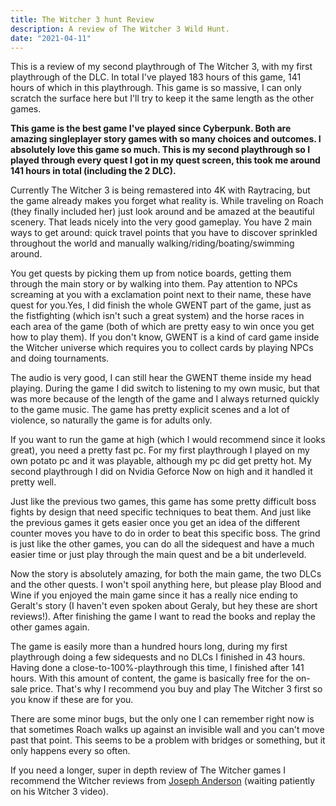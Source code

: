 ```yaml
---
title: The Witcher 3 hunt Review
description: A review of The Witcher 3 Wild Hunt.
date: "2021-04-11"
---
```


This is a review of my second playthrough of The Witcher 3, with my first playthrough of the DLC. In total I've played 183 hours of this game, 141 hours of which in this playthrough. This game is so massive, I can only scratch the surface here but I'll try to keep it the same length as the other games.

**This game is the best game I've played since Cyberpunk. Both are amazing singleplayer story games with so many choices and outcomes. I absolutely love this game so much. This is my second playthrough so I played through every quest I got in my quest screen, this took me around 141 hours in total (including the 2 DLC).**

Currently The Witcher 3 is being remastered into 4K with Raytracing, but the game already makes you forget what reality is. While traveling on Roach (they finally included her) just look around and be amazed at the beautiful scenery. That leads nicely into the very good gameplay. You have 2 main ways to get around: quick travel points that you have to discover sprinkled throughout the world and manually walking/riding/boating/swimming around.

You get quests by picking them up from notice boards, getting them through the main story or by walking into them. Pay attention to NPCs screaming at you with a exclamation point next to their name, these have quest for you.Yes, I did finish the whole GWENT part of the game, just as the fistfighting (which isn't such a great system) and the horse races in each area of the game (both of which are pretty easy to win once you get how to play them). If you don't know, GWENT is a kind of card game inside the Witcher universe which requires you to collect cards by playing NPCs and doing tournaments.

The audio is very good, I can still hear the GWENT theme inside my head playing. During the game I did switch to listening to my own music, but that was more because of the length of the game and I always returned quickly to the game music. The game has pretty explicit scenes and a lot of violence, so naturally the game is for adults only.

If you want to run the game at high (which I would recommend since it looks great), you need a pretty fast pc. For my first playthrough I played on my own potato pc and it was playable, although my pc did get pretty hot. My second playthrough I did on Nvidia Geforce Now on high and it handled it pretty well.

Just like the previous two games, this game has some pretty difficult boss fights by design that need specific techniques to beat them. And just like the previous games it gets easier once you get an idea of the different counter moves you have to do in order to beat this specific boss. The grind is just like the other games, you can do all the sidequest and have a much easier time or just play through the main quest and be a bit underleveld.

Now the story is absolutely amazing, for both the main game, the two DLCs and the other quests. I won't spoil anything here, but please play Blood and Wine if you enjoyed the main game since it has a really nice ending to Geralt's story (I haven't even spoken about Geraly, but hey these are short reviews!). After finishing the game I want to read the books and replay the other games again.

The game is easily more than a hundred hours long, during my first playthrough doing a few sidequests and no DLCs I finished in 43 hours. Having done a close-to-100%-playthrough this time, I finished after 141 hours. With this amount of content, the game is basically free for the on-sale price. That's why I recommend you buy and play The Witcher 3 first so you know if these are for you.

There are some minor bugs, but the only one I can remember right now is that sometimes Roach walks up against an invisible wall and you can't move past that point. This seems to be a problem with bridges or something, but it only happens every so often.

If you need a longer, super in depth review of The Witcher games I recommend the Witcher reviews from [Joseph Anderson](https://www.youtube.com/channel/UCyhnYIvIKK_--PiJXCMKxQQ) (waiting patiently on his Witcher 3 video).